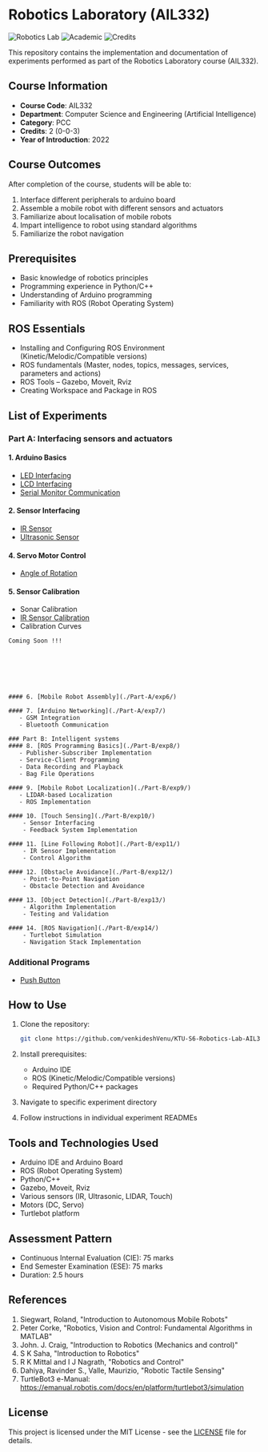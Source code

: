 # Robotics Laboratory (AIL332)
![Robotics Lab](https://img.shields.io/badge/Lab-Robotics-blue)
![Academic](https://img.shields.io/badge/Academic-BTech-green)
![Credits](https://img.shields.io/badge/Credits-2-yellow)

This repository contains the implementation and documentation of experiments performed as part of the Robotics Laboratory course (AIL332).

## Course Information
- **Course Code**: AIL332
- **Department**: Computer Science and Engineering (Artificial Intelligence)
- **Category**: PCC
- **Credits**: 2 (0-0-3)
- **Year of Introduction**: 2022

## Course Outcomes
After completion of the course, students will be able to:
1. Interface different peripherals to arduino board
2. Assemble a mobile robot with different sensors and actuators
3. Familiarize about localisation of mobile robots
4. Impart intelligence to robot using standard algorithms
5. Familiarize the robot navigation

## Prerequisites
- Basic knowledge of robotics principles
- Programming experience in Python/C++
- Understanding of Arduino programming
- Familiarity with ROS (Robot Operating System)

## ROS Essentials
- Installing and Configuring ROS Environment (Kinetic/Melodic/Compatible versions)
- ROS fundamentals (Master, nodes, topics, messages, services, parameters and actions)
- ROS Tools – Gazebo, Moveit, Rviz
- Creating Workspace and Package in ROS

## List of Experiments

### Part A: Interfacing sensors and actuators
#### 1. Arduino Basics
   - [LED Interfacing](./01%20Familiarisation%20of%20Arduino%20IDE,%20microcontroller%20&%20IO%20interfacing/1b%20Interfacing%20Arduino%20with%20LED.md)
   - [LCD Interfacing](./01%20Familiarisation%20of%20Arduino%20IDE,%20microcontroller%20&%20IO%20interfacing/1d%20Interfacing%20Arduino%20with%20LCD.md)
   - [Serial Monitor Communication](./01%20Familiarisation%20of%20Arduino%20IDE,%20microcontroller%20&%20IO%20interfacing/1c%20Interfacing%20Arduino%20with%20Serial%20Monitor.md)

#### 2. Sensor Interfacing
   - [IR Sensor](./02%20Interfacing%20IR%20and%20Ultrasonic%20sensor%20with%20Arduino/2a%20Interfacing%20IR%20Sensor.md)
   - [Ultrasonic Sensor](./02%20Interfacing%20IR%20and%20Ultrasonic%20sensor%20with%20Arduino/2b%20Interfacing%20UltraSonic%20Sensor.md)

#### 4. Servo Motor Control
   - [Angle of Rotation](./04%20Interfacing%20Servo%20Motors/04%20Interfacing%20Servo%20Motor.md)

#### 5. Sensor Calibration
   - Sonar Calibration
   - [IR Sensor Calibration](./05%20Calibration%20of%20Sensors/01%20Calibration%20of%20IR%20Sensor.md)
   - Calibration Curves

```{toggle}
Coming Soon !!!







#### 6. [Mobile Robot Assembly](./Part-A/exp6/)

#### 7. [Arduino Networking](./Part-A/exp7/)
   - GSM Integration
   - Bluetooth Communication

### Part B: Intelligent systems
#### 8. [ROS Programming Basics](./Part-B/exp8/)
   - Publisher-Subscriber Implementation
   - Service-Client Programming
   - Data Recording and Playback
   - Bag File Operations

#### 9. [Mobile Robot Localization](./Part-B/exp9/)
   - LIDAR-based Localization
   - ROS Implementation

#### 10. [Touch Sensing](./Part-B/exp10/)
    - Sensor Interfacing
    - Feedback System Implementation

#### 11. [Line Following Robot](./Part-B/exp11/)
    - IR Sensor Implementation
    - Control Algorithm

#### 12. [Obstacle Avoidance](./Part-B/exp12/)
    - Point-to-Point Navigation
    - Obstacle Detection and Avoidance

#### 13. [Object Detection](./Part-B/exp13/)
    - Algorithm Implementation
    - Testing and Validation

#### 14. [ROS Navigation](./Part-B/exp14/)
    - Turtlebot Simulation
    - Navigation Stack Implementation

```

### Additional Programs
   - [Push Button](./00%20Additional%20Programs/01%20Interfacing%20Push%20Button.md)


## How to Use
1. Clone the repository:
   ```bash
   git clone https://github.com/venkideshVenu/KTU-S6-Robotics-Lab-AIL332
   ```

2. Install prerequisites:
   - Arduino IDE
   - ROS (Kinetic/Melodic/Compatible versions)
   - Required Python/C++ packages
3. Navigate to specific experiment directory
4. Follow instructions in individual experiment READMEs

## Tools and Technologies Used
- Arduino IDE and Arduino Board
- ROS (Robot Operating System)
- Python/C++
- Gazebo, Moveit, Rviz
- Various sensors (IR, Ultrasonic, LIDAR, Touch)
- Motors (DC, Servo)
- Turtlebot platform

## Assessment Pattern
- Continuous Internal Evaluation (CIE): 75 marks
- End Semester Examination (ESE): 75 marks
- Duration: 2.5 hours

## References
1. Siegwart, Roland, "Introduction to Autonomous Mobile Robots"
2. Peter Corke, "Robotics, Vision and Control: Fundamental Algorithms in MATLAB"
3. John. J. Craig, "Introduction to Robotics (Mechanics and control)"
4. S K Saha, "Introduction to Robotics"
5. R K Mittal and I J Nagrath, "Robotics and Control"
6. Dahiya, Ravinder S., Valle, Maurizio, "Robotic Tactile Sensing"
7. TurtleBot3 e-Manual: https://emanual.robotis.com/docs/en/platform/turtlebot3/simulation

## License
This project is licensed under the MIT License - see the [LICENSE](LICENSE) file for details.